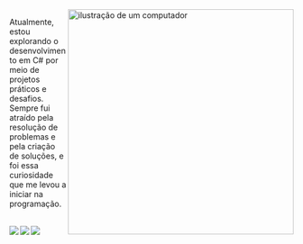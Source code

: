<img src="https://raw.githubusercontent.com/MicaelliMedeiros/micaellimedeiros/master/image/computer-illustration.png" alt="ilustração de um computador" min-width="400px" max-width="400px" width="400px" align="right">

<p align="left"> 
  Atualmente, estou explorando o desenvolvimento em C# por meio de projetos práticos e desafios. Sempre fui atraído pela resolução de problemas e pela criação de soluções, e foi essa curiosidade que me levou a iniciar na programação.
</p>

<br>

<img src="https://img.shields.io/badge/C%23-239120?style=for-the-badge&logo=c-sharp&logoColor=white"  align="left">

<img src="https://img.shields.io/badge/.NET-5C2D91?style=for-the-badge&logo=.net&logoColor=white"  align="left">

<img src="https://img.shields.io/badge/JavaScript-F7DF1E?style=for-the-badge&logo=javascript&logoColor=black"  align="left">

